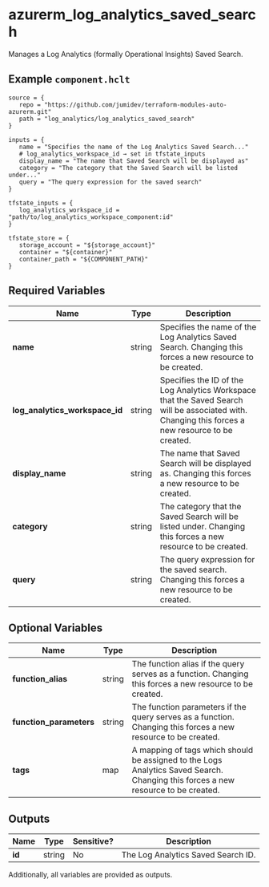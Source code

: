 # azurerm_log_analytics_saved_search

Manages a Log Analytics (formally Operational Insights) Saved Search.

## Example `component.hclt`

```hcl
source = {
   repo = "https://github.com/jumidev/terraform-modules-auto-azurerm.git"   
   path = "log_analytics/log_analytics_saved_search"   
}

inputs = {
   name = "Specifies the name of the Log Analytics Saved Search..."   
   # log_analytics_workspace_id → set in tfstate_inputs
   display_name = "The name that Saved Search will be displayed as"   
   category = "The category that the Saved Search will be listed under..."   
   query = "The query expression for the saved search"   
}

tfstate_inputs = {
   log_analytics_workspace_id = "path/to/log_analytics_workspace_component:id"   
}

tfstate_store = {
   storage_account = "${storage_account}"   
   container = "${container}"   
   container_path = "${COMPONENT_PATH}"   
}

```

## Required Variables

| Name | Type |  Description |
| ---- | --------- |  ----------- |
| **name** | string |  Specifies the name of the Log Analytics Saved Search. Changing this forces a new resource to be created. | 
| **log_analytics_workspace_id** | string |  Specifies the ID of the Log Analytics Workspace that the Saved Search will be associated with. Changing this forces a new resource to be created. | 
| **display_name** | string |  The name that Saved Search will be displayed as. Changing this forces a new resource to be created. | 
| **category** | string |  The category that the Saved Search will be listed under. Changing this forces a new resource to be created. | 
| **query** | string |  The query expression for the saved search. Changing this forces a new resource to be created. | 

## Optional Variables

| Name | Type |  Description |
| ---- | --------- |  ----------- |
| **function_alias** | string |  The function alias if the query serves as a function. Changing this forces a new resource to be created. | 
| **function_parameters** | string |  The function parameters if the query serves as a function. Changing this forces a new resource to be created. | 
| **tags** | map |  A mapping of tags which should be assigned to the Logs Analytics Saved Search. Changing this forces a new resource to be created. | 



## Outputs

| Name | Type | Sensitive? | Description |
| ---- | ---- | --------- | --------- |
| **id** | string | No  | The Log Analytics Saved Search ID. | 

Additionally, all variables are provided as outputs.

